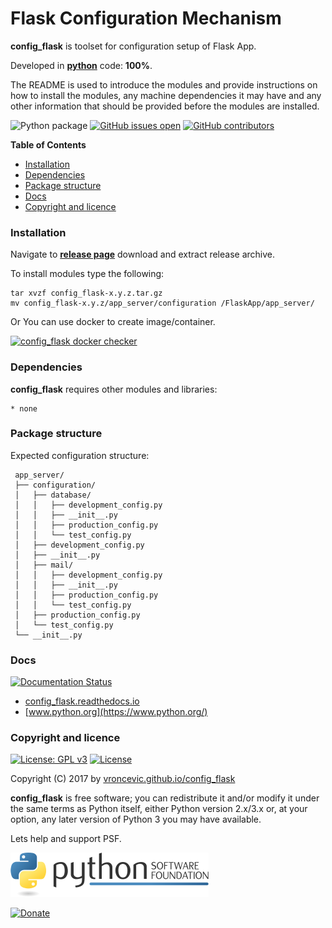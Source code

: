 # Flask Configuration Mechanism

**config_flask** is toolset for configuration setup of Flask App.

Developed in **[python](https://www.python.org/)** code: **100%**.

The README is used to introduce the modules and provide instructions on
how to install the modules, any machine dependencies it may have and any
other information that should be provided before the modules are installed.

![Python package](https://github.com/vroncevic/config_flask/workflows/Python%20package/badge.svg?branch=master) [![GitHub issues open](https://img.shields.io/github/issues/vroncevic/config_flask.svg)](https://github.com/vroncevic/config_flask/issues) [![GitHub contributors](https://img.shields.io/github/contributors/vroncevic/config_flask.svg)](https://github.com/vroncevic/config_flask/graphs/contributors)

<!-- START doctoc generated TOC please keep comment here to allow auto update -->
<!-- DON'T EDIT THIS SECTION, INSTEAD RE-RUN doctoc TO UPDATE -->
**Table of Contents**

- [Installation](#installation)
- [Dependencies](#dependencies)
- [Package structure](#package-structure)
- [Docs](#docs)
- [Copyright and licence](#copyright-and-licence)

<!-- END doctoc generated TOC please keep comment here to allow auto update -->

### Installation

Navigate to **[release page](https://github.com/vroncevic/config_flask/releases)** download and extract release archive.

To install modules type the following:
```
tar xvzf config_flask-x.y.z.tar.gz
mv config_flask-x.y.z/app_server/configuration /FlaskApp/app_server/
```

Or You can use docker to create image/container.

[![config_flask docker checker](https://github.com/vroncevic/config_flask/workflows/config_flask%20docker%20checker/badge.svg)](https://github.com/vroncevic/config_flask/actions?query=workflow%3A%22config_flask+docker+checker%22)

### Dependencies

**config_flask** requires other modules and libraries:

    * none

### Package structure

Expected configuration structure:
```
 app_server/
 ├── configuration/
 │   ├── database/
 │   │   ├── development_config.py
 │   │   ├── __init__.py
 │   │   ├── production_config.py
 │   │   └── test_config.py
 │   ├── development_config.py
 │   ├── __init__.py
 │   ├── mail/
 │   │   ├── development_config.py
 │   │   ├── __init__.py
 │   │   ├── production_config.py
 │   │   └── test_config.py
 │   ├── production_config.py
 │   └── test_config.py
 └── __init__.py
```

### Docs

[![Documentation Status](https://readthedocs.org/projects/config_flask/badge/?version=latest)](https://config_flask.readthedocs.io/projects/config_flask/en/latest/?badge=latest)

* [config_flask.readthedocs.io](https://config_flask.readthedocs.io/en/latest/)
* [www.python.org](https://www.python.org/)

### Copyright and licence

[![License: GPL v3](https://img.shields.io/badge/License-GPLv3-blue.svg)](https://www.gnu.org/licenses/gpl-3.0) [![License](https://img.shields.io/badge/License-Apache%202.0-blue.svg)](https://opensource.org/licenses/Apache-2.0)

Copyright (C) 2017 by [vroncevic.github.io/config_flask](https://vroncevic.github.io/config_flask/)

**config_flask** is free software; you can redistribute it and/or modify
it under the same terms as Python itself, either Python version 2.x/3.x or,
at your option, any later version of Python 3 you may have available.

Lets help and support PSF.

[![Python Software Foundation](https://raw.githubusercontent.com/vroncevic/config_flask/dev/docs/psf-logo-alpha.png)](https://www.python.org/psf/)

[![Donate](https://www.paypalobjects.com/en_US/i/btn/btn_donateCC_LG.gif)](https://psfmember.org/index.php?q=civicrm/contribute/transact&reset=1&id=2)
